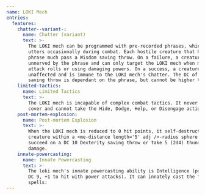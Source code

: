 ```yaml
---
name: LOKI Mech
entries:
  features:
    chatter--variant-:
      name: Chatter (variant)
      text: >-
        The LOKI mech can be programmed with pre-recorded phrases, which it
        utters occasionally during combat. Each hostile creature that hears the
        phrase much pass a Wisdom saving throw. On a failure, a creature becomes
        unnerved by the phrase and can only target the LOKI mech when making
        attack rolls or using damaging powers. On a success, a creature is
        unaffected and is immune to the LOKI mech's Chatter. The DC of the
        saving throw is dependant on the phrase, but cannot be higher than 12.
    limited-tactics:
      name: Limited Tactics
      text: >-
        The LOKI mech is incapable of complex combat tactics. It never seeks
        cover and cannot take the Hide, Dodge, Help, or Disengage actions.
    post-mortem-explosion:
      name: Post-mortem Explosion
      text: >-
        When the LOKI mech is reduced to 0 hit points, it self-destructs. Each
        creature within a <me-distance length='5' adj />-radius sphere must
        succeed on a DC 10 Dexterity saving throw or take 5 (2d4) thunder
        damage.
    innate-powercasting:
      name: Innate Powercasting
      text: >-
        The loki mech's innate powercasting ability is Intelligence (power save
        DC 9, +1 to hit with power attacks). It can innately cast the following
        spells:
---
```

